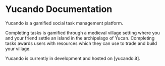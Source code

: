 # Yucando Documentation

Yucando is a gamified social task management platform.

Completing tasks is gamified through a medieval village setting where you and your friend settle an island in the archipelago of Yucan. Completing tasks awards users with resources which they can use to trade and build your village.

Yucando is currently in development and hosted on [yucando.it].

